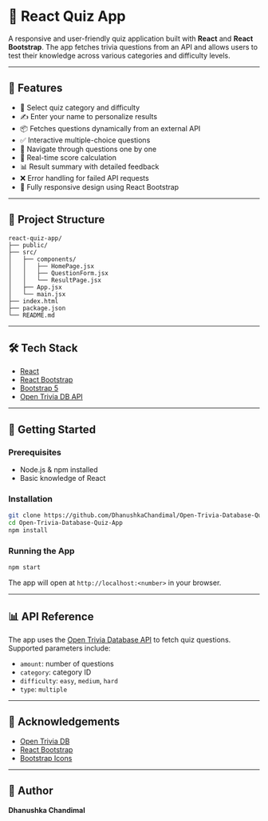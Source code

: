# 🧠 React Quiz App

A responsive and user-friendly quiz application built with **React** and **React Bootstrap**. The app fetches trivia questions from an API and allows users to test their knowledge across various categories and difficulty levels.

---

## 🚀 Features

* 🎯 Select quiz category and difficulty
* ✍️ Enter your name to personalize results
* 📦 Fetches questions dynamically from an external API
* ✅ Interactive multiple-choice questions
* 🔄 Navigate through questions one by one
* 🯞 Real-time score calculation
* 📊 Result summary with detailed feedback
* ❌ Error handling for failed API requests
* 📱 Fully responsive design using React Bootstrap

---

## 📁 Project Structure

```
react-quiz-app/
├── public/
├── src/
│   ├── components/
│   │   ├── HomePage.jsx
│   │   ├── QuestionForm.jsx
│   │   └── ResultPage.jsx
│   ├── App.jsx
│   └── main.jsx
├── index.html
├── package.json
└── README.md
```

---

## 🛠️ Tech Stack

* [React](https://reactjs.org/)
* [React Bootstrap](https://react-bootstrap.github.io/)
* [Bootstrap 5](https://getbootstrap.com/)
* [Open Trivia DB API](https://opentdb.com/api_config.php)

---

## 🧪 Getting Started

### Prerequisites

* Node.js & npm installed
* Basic knowledge of React

### Installation

```bash
git clone https://github.com/DhanushkaChandimal/Open-Trivia-Database-Quiz-App.git
cd Open-Trivia-Database-Quiz-App
npm install
```

### Running the App

```bash
npm start
```

The app will open at `http://localhost:<number>` in your browser.

---

## 📊 API Reference

The app uses the [Open Trivia Database API](https://opentdb.com/) to fetch quiz questions. Supported parameters include:

* `amount`: number of questions
* `category`: category ID
* `difficulty`: `easy`, `medium`, `hard`
* `type`: `multiple`

---

## 🙌 Acknowledgements

* [Open Trivia DB](https://opentdb.com/)
* [React Bootstrap](https://react-bootstrap.github.io/)
* [Bootstrap Icons](https://icons.getbootstrap.com/)

---

## 👤 Author

**Dhanushka Chandimal**
